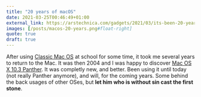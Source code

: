 ```yaml
---
title: "20 years of macOS"
date: 2021-03-25T00:46:49+01:00
external_link: https://arstechnica.com/gadgets/2021/03/its-been-20-years-since-the-launch-of-mac-os-x/
images: [/posts/macos-20-years.png#float-right]
quote: true
draft: true
---
```


After using [Classic Mac OS](https://en.wikipedia.org/wiki/Classic_Mac_OS) at school for some time, it took me several years to return to the Mac. It was then 2004 and I was happy to discover [Mac OS X 10.3 Panther](https://en.wikipedia.org/wiki/Mac_OS_X_Panther).
It was completly new, and better. Been using it until today (not really Panther anymore), and will, for the coming years. Some behind the back usages of other OSes, but **let him who is without sin cast the first stone**.
